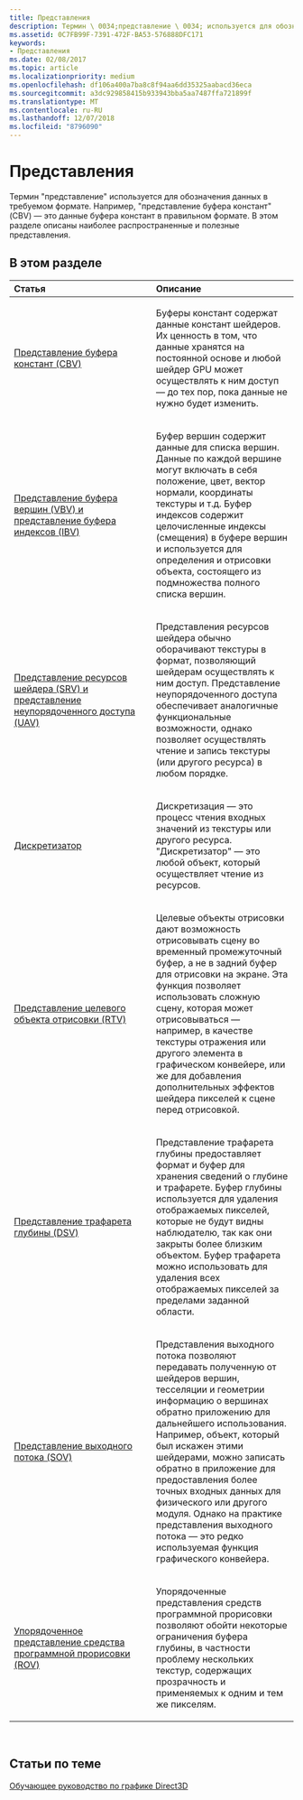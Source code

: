 ```yaml
---
title: Представления
description: Термин \ 0034;представление \ 0034; используется для обозначения данных в требуемом формате. Например, "представление буфера констант" (CBV) — это данные буфера констант в правильном формате. В этом разделе описаны наиболее распространенные и полезные представления.
ms.assetid: 0C7FB99F-7391-472F-BA53-576888DFC171
keywords:
- Представления
ms.date: 02/08/2017
ms.topic: article
ms.localizationpriority: medium
ms.openlocfilehash: df106a400a7ba8c8f94aa6dd35325aabacd36eca
ms.sourcegitcommit: a3dc929858415b933943bba5aa7487ffa721899f
ms.translationtype: MT
ms.contentlocale: ru-RU
ms.lasthandoff: 12/07/2018
ms.locfileid: "8796090"
---
```

# <a name="views"></a>Представления


Термин "представление" используется для обозначения данных в требуемом формате. Например, "представление буфера констант" (CBV) — это данные буфера констант в правильном формате. В этом разделе описаны наиболее распространенные и полезные представления.

## <a name="span-idin-this-sectionspanin-this-section"></a><span id="in-this-section"></span>В этом разделе


<table>
<colgroup>
<col width="50%" />
<col width="50%" />
</colgroup>
<thead>
<tr class="header">
<th align="left">Статья</th>
<th align="left">Описание</th>
</tr>
</thead>
<tbody>
<tr class="odd">
<td align="left"><p><a href="constant-buffer-view--cbv-.md">Представление буфера констант (CBV)</a></p></td>
<td align="left"><p>Буферы констант содержат данные констант шейдеров. Их ценность в том, что данные хранятся на постоянной основе и любой шейдер GPU может осуществлять к ним доступ — до тех пор, пока данные не нужно будет изменить.</p></td>
</tr>
<tr class="even">
<td align="left"><p><a href="vertex-buffer-view--vbv-.md">Представление буфера вершин (VBV) и представление буфера индексов (IBV)</a></p></td>
<td align="left"><p>Буфер вершин содержит данные для списка вершин. Данные по каждой вершине могут включать в себя положение, цвет, вектор нормали, координаты текстуры и т.д. Буфер индексов содержит целочисленные индексы (смещения) в буфере вершин и используется для определения и отрисовки объекта, состоящего из подмножества полного списка вершин.</p></td>
</tr>
<tr class="odd">
<td align="left"><p><a href="shader-resource-view--srv-.md">Представление ресурсов шейдера (SRV) и представление неупорядоченного доступа (UAV)</a></p></td>
<td align="left"><p>Представления ресурсов шейдера обычно оборачивают текстуры в формат, позволяющий шейдерам осуществлять к ним доступ. Представление неупорядоченного доступа обеспечивает аналогичные функциональные возможности, однако позволяет осуществлять чтение и запись текстуры (или другого ресурса) в любом порядке.</p></td>
</tr>
<tr class="even">
<td align="left"><p><a href="sampler.md">Дискретизатор</a></p></td>
<td align="left"><p>Дискретизация — это процесс чтения входных значений из текстуры или другого ресурса. &quot;Дискретизатор&quot; — это любой объект, который осуществляет чтение из ресурсов.</p></td>
</tr>
<tr class="odd">
<td align="left"><p><a href="render-target-view--rtv-.md">Представление целевого объекта отрисовки (RTV)</a></p></td>
<td align="left"><p>Целевые объекты отрисовки дают возможность отрисовывать сцену во временный промежуточный буфер, а не в задний буфер для отрисовки на экране. Эта функция позволяет использовать сложную сцену, которая может отрисовываться — например, в качестве текстуры отражения или другого элемента в графическом конвейере, или же для добавления дополнительных эффектов шейдера пикселей к сцене перед отрисовкой.</p></td>
</tr>
<tr class="even">
<td align="left"><p><a href="depth-stencil-view--dsv-.md">Представление трафарета глубины (DSV)</a></p></td>
<td align="left"><p>Представление трафарета глубины предоставляет формат и буфер для хранения сведений о глубине и трафарете. Буфер глубины используется для удаления отображаемых пикселей, которые не будут видны наблюдателю, так как они закрыты более близким объектом. Буфер трафарета можно использовать для удаления всех отображаемых пикселей за пределами заданной области.</p></td>
</tr>
<tr class="odd">
<td align="left"><p><a href="stream-output-view--sov-.md">Представление выходного потока (SOV)</a></p></td>
<td align="left"><p>Представления выходного потока позволяют передавать полученную от шейдеров вершин, тесселяции и геометрии информацию о вершинах обратно приложению для дальнейшего использования. Например, объект, который был искажен этими шейдерами, можно записать обратно в приложение для предоставления более точных входных данных для физического или другого модуля. Однако на практике представления выходного потока — это редко используемая функция графического конвейера.</p></td>
</tr>
<tr class="even">
<td align="left"><p><a href="rasterizer-ordered-view--rov-.md">Упорядоченное представление средства программной прорисовки (ROV)</a></p></td>
<td align="left"><p>Упорядоченные представления средств программной прорисовки позволяют обойти некоторые ограничения буфера глубины, в частности проблему нескольких текстур, содержащих прозрачность и применяемых к одним и тем же пикселям.</p></td>
</tr>
</tbody>
</table>

 

## <a name="span-idrelated-topicsspanrelated-topics"></a><span id="related-topics"></span>Статьи по теме


[Обучающее руководство по графике Direct3D](index.md)

 

 




